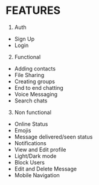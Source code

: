 # FEATURES
1) Auth
- Sign Up
- Login

2) Functional
- Adding contacts
- File Sharing
- Creating groups
- End to end chatting
- Voice Messaging
- Search chats

3) Non functional
- Online Status
- Emojis
- Message delivered/seen status
- Notifications
- View and Edit profile
- Light/Dark mode
- Block Users
- Edit and Delete Message
- Mobile Navigation

